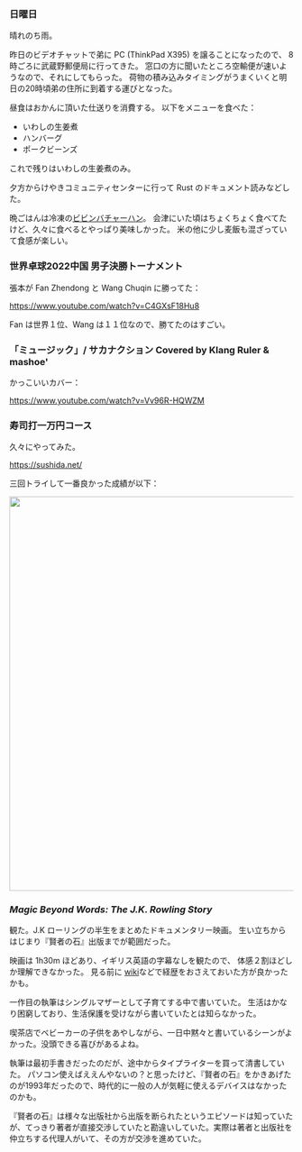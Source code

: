 ### 日曜日

晴れのち雨。

昨日のビデオチャットで弟に PC (ThinkPad X395) を譲ることになったので、
8 時ごろに武蔵野郵便局に行ってきた。
窓口の方に聞いたところ空輸便が速いようなので、それにしてもらった。
荷物の積み込みタイミングがうまくいくと明日の20時頃弟の住所に到着する運びとなった。

昼食はおかんに頂いた仕送りを消費する。
以下をメニューを食べた：

- いわしの生姜煮
- ハンバーグ
- ポークビーンズ

これで残りはいわしの生姜煮のみ。

夕方からけやきコミュニティセンターに行って Rust のドキュメント読みなどした。

晩ごはんは冷凍の[ビビンバチャーハン](https://www.maruha-nichiro.co.jp/products/product?j=4902165145656)。
会津にいた頃はちょくちょく食べてたけど、久々に食べるとやっぱり美味しかった。
米の他に少し麦飯も混ざっていて食感が楽しい。

### 世界卓球2022中国 男子決勝トーナメント

張本が Fan Zhendong と Wang Chuqin に勝ってた：

https://www.youtube.com/watch?v=C4GXsF18Hu8

Fan は世界１位、Wang は１１位なので、勝てたのはすごい。

### 「ミュージック」/ サカナクション Covered by Klang Ruler & mashoe'

かっこいいカバー：

https://www.youtube.com/watch?v=Vv96R-HQWZM

### 寿司打一万円コース

久々にやってみた。

https://sushida.net/

三回トライして一番良かった成績が以下：

<img src="https://i.imgur.com/I3PSeSi.png" width="700">

### *Magic Beyond Words: The J.K. Rowling Story*

観た。J.K ローリングの半生をまとめたドキュメンタリー映画。
生い立ちからはじまり『賢者の石』出版までが範囲だった。

映画は 1h30m ほどあり、イギリス英語の字幕なしを観たので、
体感２割ほどしか理解できなかった。
見る前に [wiki](https://ja.wikipedia.org/wiki/J%E3%83%BBK%E3%83%BB%E3%83%AD%E3%83%BC%E3%83%AA%E3%83%B3%E3%82%B0)などで経歴をおさえておいた方が良かったかも。

一作目の執筆はシングルマザーとして子育てする中で書いていた。
生活はかなり困窮しており、生活保護を受けながら書いていたとは知らなかった。

喫茶店でベビーカーの子供をあやしながら、一日中黙々と書いているシーンがよかった。没頭できる喜びがあるよね。

執筆は最初手書きだったのだが、途中からタイプライターを買って清書していた。
パソコン使えばええんやないの？と思ったけど、『賢者の石』をかきあげたのが1993年だったので、時代的に一般の人が気軽に使えるデバイスはなかったのかも。

『賢者の石』は様々な出版社から出版を断られたというエピソードは知っていたが、てっきり著者が直接交渉していたと勘違いしていた。実際は著者と出版社を仲立ちする代理人がいて、その方が交渉を進めていた。